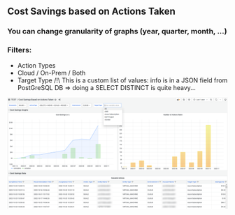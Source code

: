 ## Cost Savings based on Actions Taken

### You can change granularity of graphs (year, quarter, month, ...)
### Filters:
* Action Types
* Cloud / On-Prem / Both
* Target Type   /!\ This is a custom list of values: info is in a JSON field from PostGreSQL DB => doing a SELECT DISTINCT is quite heavy...

<img width="1200" alt="Cost Savings based on Actions Taken - screenshot 1" src="Cost_Savings_screenshot01.png">
